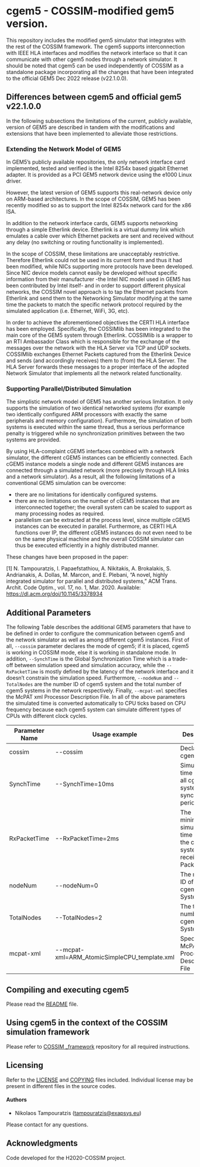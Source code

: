 # cgem5 - COSSIM-modified gem5 version. 

This repository includes the modified gem5 simulator that integrates with the rest of the COSSIM framework. The cgem5 supports interconnection with IEEE HLA interfaces and modifies the network interface so that it can communicate with other cgem5 nodes through a network simulator. It should be noted that cgem5 can be used independently of COSSIM as a standalone package incorporating all the changes that have been integrated to the official GEM5 Dec 2022 release (v22.1.0.0).

## Differences between cgem5 and official gem5 v22.1.0.0

In the following subsections the limitations of the current, publicly available, version of GEM5 are described in tandem with the modifications and extensions that have been implemented to alleviate those restrictions.

### Extending the Network Model of GEM5

In GEM5’s publicly available repositories, the only network interface card implemented, tested and verified is the Intel 8254x based gigabit Ethernet adapter. It is provided as a PCI GEM5 network device using the e1000 Linux driver.

However, the latest version of GEM5 supports this real-network device only on ARM-based architectures. In the scope of COSSIM, GEM5 has been recently modified so as to support the Intel 8254x network card for the x86 ISA.

In addition to the network interface cards, GEM5 supports networking through a simple Etherlink device. Etherlink is a virtual dummy link which emulates a cable over which Ethernet packets are sent and received without any delay (no switching or routing functionality is implemented).

In the scope of COSSIM, these limitations are unacceptably restrictive. Therefore Etherlink could not be used in its current form and thus it had been modified, while NICs supporting more protocols have been developed. Since NIC device models cannot easily be developed without specific information from their manufacturer -the Intel NIC model used in GEM5 has been contributed by Intel itself- and in order to support different physical networks, the COSSIM novel approach is to tap the Ethernet packets from Etherlink and send them to the Networking Simulator modifying at the same time the packets to match the specific network protocol required by the simulated application (i.e. Ethernet, WiFi, 3G, etc).

In order to achieve the aforementioned objectives the CERTI HLA interface has been employed. Specifically, the COSSIMlib has been integrated to the main core of the GEM5 system through Etherlink. COSSIMlib is a wrapper to an RTI Ambassador Class which is responsible for the exchange of the messages over the network with the HLA Server via TCP and UDP sockets. COSSIMlib exchanges Ethernet Packets captured from the Etherlink Device and sends (and accordingly receives) them to (from) the HLA Server. The HLA Server forwards these messages to a proper interface of the adopted Network Simulator that implements all the network related functionality.

### Supporting Parallel/Distributed Simulation

The simplistic network model of GEM5 has another serious limitation. It only supports the simulation of two identical networked systems (for example two identically configured ARM processors with exactly the same peripherals and memory configuration). Furthermore, the simulation of both systems is executed within the same thread, thus a serious performance penalty is triggered while no synchronization primitives between the two systems are provided.

By using HLA-complaint cGEM5 interfaces combined with a network simulator, the different cGEM5 instances can be efficiently connected. Each cGEM5 instance models a single node and different GEM5 instances are connected through a simulated network (more precisely through HLA links and a network simulator). As a result, all the following limitations of a conventional GEM5 simulation can be overcome:

- there are no limitations for identically configured systems.
- there are no limitations on the number of cGEM5 instances that are interconnected together; the overall system can be scaled to support as many processing nodes as required.
- parallelism can be extracted at the process level, since multiple cGEM5 instances can be executed in parallel. Furthermore, as CERTI HLA functions over IP, the different cGEM5 instances do not even need to be on the same physical machine and the overall COSSIM simulator can thus be executed efficiently in a highly distributed manner.

These changes have been proposed in the paper: 

<a id="1">[1]</a> 
N. Tampouratzis, I. Papaefstathiou, A. Nikitakis, A. Brokalakis,
S. Andrianakis, A. Dollas, M. Marcon, and E. Plebani, “A novel,
highly integrated simulator for parallel and distributed systems,”
ACM Trans. Archit. Code Optim., vol. 17, no. 1, Mar. 2020.
Available: https://dl.acm.org/doi/10.1145/3378934

## Additional Parameters

The following Table describes the additional GEM5 parameters that have to be defined in order to configure the communication between cgem5 and the network simulator as well as among different cgem5 instances. 
First of all, `--cossim` parameter declares the mode of cgem5; if it is placed, cgem5 is working in COSSIM mode, else it is working in standalone mode.
In addition, `--SynchTime` is the Global Synchronization Time which is a trade-off between simulation speed and simulation accuracy, while the `--RxPacketTime` is mostly defined by the latency of the network interface and it doesn’t constrain the simulation speed. 
Furthermore, `--nodeNum` and `--TotalNodes` are the number ID of cgem5 system and the total number of cgem5 systems in the network respectively. 
Finally, `--mcpat-xml` specifies the McPAT xml Processor Description File.
In all of the above parameters the simulated time is converted automatically to CPU ticks based on CPU frequency because each cgem5 system can simulate different types of CPUs with different clock cycles.

Parameter Name | Usage example | Description
------------ | ------------- | -------------
cossim | --cossim | Declares the cgem5 mode
SynchTime | --SynchTime=10ms | Simulated time which all cgem5 systems are synchronized periodically
RxPacketTime | --RxPacketTime=2ms | The minimum simulated time which the cgem5 system can receive Packet
nodeNum | --nodeNum=0 | The number ID of this cgem5 System
TotalNodes | --TotalNodes=2 | The total number of cgem5 Systems
mcpat-xml | --mcpat-xml=ARM_AtomicSimpleCPU_template.xml | Specifies the McPAT xml Processor Description File


## Compiling and executing cgem5

Please read the [README](README) file.

## Using cgem5 in the context of the COSSIM simulation framework

Please refer to [COSSIM _framework](https://github.com/H2020-COSSIM/COSSIM_framework) repository for all required instructions.

## Licensing

Refer to the [LICENSE](LICENSE) and [COPYING](COPYING) files included. Individual license may be present in different files in the source codes.

#### Authors

* Nikolaos Tampouratzis (tampouratzis@exapsys.eu)

Please contact for any questions.

## Acknowledgments

Code developed for the H2020-COSSIM project.

